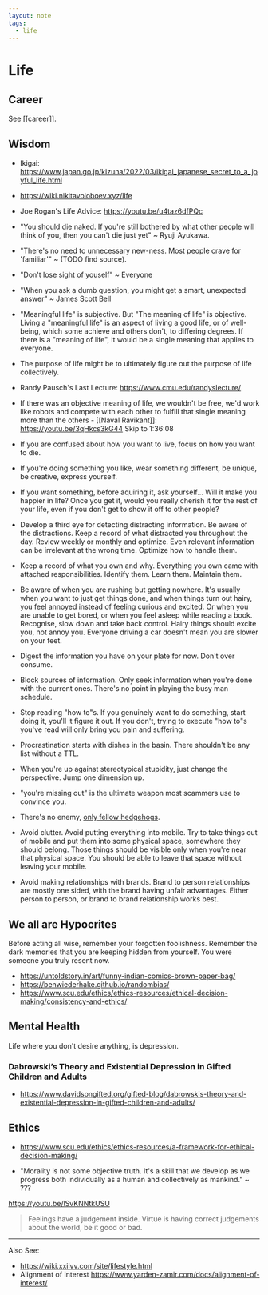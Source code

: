 ```yaml
---
layout: note
tags:
  - life
---
```


# Life

## Career

See [[career]].

## Wisdom

- Ikigai: https://www.japan.go.jp/kizuna/2022/03/ikigai_japanese_secret_to_a_joyful_life.html

- https://wiki.nikitavoloboev.xyz/life

- Joe Rogan's Life Advice: https://youtu.be/u4taz6dfPQc

- "You should die naked. If you're still bothered by what other people will think of you, then you can't die just yet" ~ Ryuji Ayukawa.

- "There's no need to unnecessary new-ness. Most people crave for 'familiar'" ~ (TODO find source).

- "Don't lose sight of youself" ~ Everyone

- "When you ask a dumb question, you might get a smart, unexpected answer" ~ James Scott Bell

- "Meaningful life" is subjective. But "The meaning of life" is objective. Living a "meaningful life" is an aspect of living a good life, or of well-being, which some achieve and others don't, to differing degrees. If there is a "meaning of life", it would be a single meaning that applies to everyone.

- The purpose of life might be to ultimately figure out the purpose of life collectively.

- Randy Pausch's Last Lecture: https://www.cmu.edu/randyslecture/

- If there was an objective meaning of life, we wouldn't be free, we'd work like robots and compete with each other to fulfill that single meaning more than the others - [[Naval Ravikant]]: https://youtu.be/3qHkcs3kG44 Skip to 1:36:08

- If you are confused about how you want to live, focus on how you want to die.

- If you're doing something you like, wear something different, be unique, be creative, express yourself.

- If you want something, before aquiring it, ask yourself... Will it make you happier in life? Once you get it, would you really cherish it for the rest of your life, even if you don't get to show it off to other people?

- Develop a third eye for detecting distracting information. Be aware of the distractions. Keep a record of what distracted you throughout the day. Review weekly or monthly and optimize. Even relevant information can be irrelevant at the wrong time. Optimize how to handle them.

- Keep a record of what you own and why. Everything you own came with attached responsibilities. Identify them. Learn them. Maintain them.

- Be aware of when you are rushing but getting nowhere. It's usually when you want to just get things done, and when things turn out hairy, you feel annoyed instead of feeling curious and excited. Or when you are unable to get bored, or when you feel asleep while reading a book. Recognise, slow down and take back control. Hairy things should excite you, not annoy you. Everyone driving a car doesn't mean you are slower on your feet.

- Digest the information you have on your plate for now. Don't over consume.

- Block sources of information. Only seek information when you're done with the current ones. There's no point in playing the busy man schedule.

- Stop reading "how to"s. If you genuinely want to do something, start doing it, you'll it figure it out. If you don't, trying to execute "how to"s you've read will only bring you pain and suffering.

- Procrastination starts with dishes in the basin. There shouldn't be any list without a TTL.

- When you're up against stereotypical stupidity, just change the perspective. Jump one dimension up.

- "you're missing out" is the ultimate weapon most scammers use to convince you.

- There's no enemy, [only fellow hedgehogs](https://www.psychologytoday.com/intl/blog/science-and-philosophy/202003/the-hedgehog-s-dilemma).

- Avoid clutter. Avoid putting everything into mobile. Try to take things out of mobile and put them into some physical space, somewhere they should belong. Those things should be visible only when you're near that physical space. You should be able to leave that space without leaving your mobile.

- Avoid making relationships with brands. Brand to person relationships are mostly one sided, with the brand having unfair advantages. Either person to person, or brand to brand relationship works best.

## We all are Hypocrites

Before acting all wise, remember your forgotten foolishness. Remember the dark memories that you are keeping hidden from yourself. You were someone you truly resent now.

- https://untoldstory.in/art/funny-indian-comics-brown-paper-bag/
- https://benwiederhake.github.io/randombias/
- https://www.scu.edu/ethics/ethics-resources/ethical-decision-making/consistency-and-ethics/

## Mental Health

Life where you don't desire anything, is depression.

### Dabrowski’s Theory and Existential Depression in Gifted Children and Adults

- https://www.davidsongifted.org/gifted-blog/dabrowskis-theory-and-existential-depression-in-gifted-children-and-adults/

## Ethics

- https://www.scu.edu/ethics/ethics-resources/a-framework-for-ethical-decision-making/

- "Morality is not some objective truth. It's a skill that we develop as we progress both individually as a human and collectively as mankind." ~ ???

https://youtu.be/lSvKNNtkUSU

> Feelings have a judgement inside. Virtue is having correct judgements about the world, be it good or bad.

---

Also See:

- https://wiki.xxiivv.com/site/lifestyle.html
- Alignment of Interest https://www.yarden-zamir.com/docs/alignment-of-interest/
